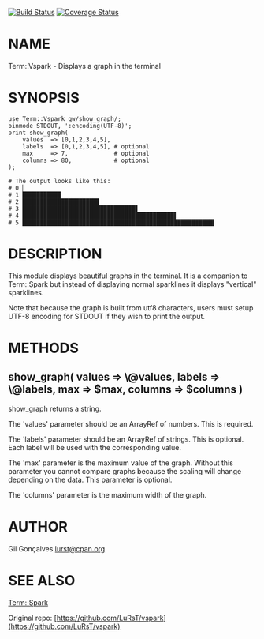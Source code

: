 [![Build Status](https://travis-ci.org/kablamo/Term-Vspark.svg?branch=master)](https://travis-ci.org/kablamo/Term-Vspark) [![Coverage Status](https://img.shields.io/coveralls/kablamo/Term-Vspark/master.svg)](https://coveralls.io/r/kablamo/Term-Vspark?branch=master)
# NAME

Term::Vspark - Displays a graph in the terminal

# SYNOPSIS

    use Term::Vspark qw/show_graph/;
    binmode STDOUT, ':encoding(UTF-8)';
    print show_graph(
        values  => [0,1,2,3,4,5],
        labels  => [0,1,2,3,4,5], # optional
        max     => 7,             # optional
        columns => 80,            # optional
    );

    # The output looks like this:
    # 0 ▏
    # 1 ██████████▉
    # 2 █████████████████████▊
    # 3 ████████████████████████████████▋
    # 4 ███████████████████████████████████████████▌
    # 5 ██████████████████████████████████████████████████████▍

# DESCRIPTION

This module displays beautiful graphs in the terminal.  It is a companion to
Term::Spark but instead of displaying normal sparklines it displays "vertical"
sparklines.

Note that because the graph is built from utf8 characters, users must setup
UTF-8 encoding for STDOUT if they wish to print the output.

# METHODS

## show\_graph( values => \\@values, labels => \\@labels, max => $max, columns => $columns )

show\_graph returns a string.

The 'values' parameter should be an ArrayRef of numbers.   This is required.

The 'labels' parameter should be an ArrayRef of strings.  This is optional.
Each label will be used with the corresponding value.

The 'max' parameter is the maximum value of the graph.  Without this parameter
you cannot compare graphs because the scaling will change depending on the
data.  This parameter is optional.

The 'columns' parameter is the maximum width of the graph.

# AUTHOR

Gil Gonçalves <lurst@cpan.org>

# SEE ALSO

[Term::Spark](https://metacpan.org/pod/Term::Spark)

Original repo: [https://github.com/LuRsT/vspark](https://github.com/LuRsT/vspark)
